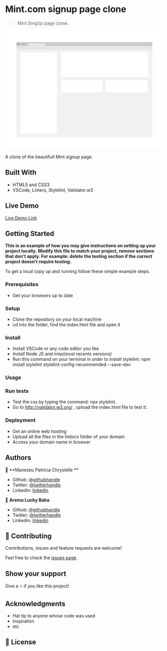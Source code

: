 # Mint.com signup page clone

> Mint SingUp page clone.

![screenshot](./app_screenshot.png)

A clone of the beautifull Mint signup page.

## Built With

- HTML5 and CSS3
- VSCode, Linters, Stylelint, Validator.w3

## Live Demo

[Live Demo Link](https://luckyaremu.github.io/html-form/)


## Getting Started

**This is an example of how you may give instructions on setting up your project locally.**
**Modify this file to match your project, remove sections that don't apply. For example: delete the testing section if the currect project doesn't require testing.**


To get a local copy up and running follow these simple example steps.

### Prerequisites

- Get your browsers up to date

### Setup

- Clone the repository on your local machine
- cd into the folder, find the index.html file and open it

### Install

- Install VSCode or any code editor you like
- Install Node JS and nmp(most recents versions)
- Run this command on your terminal in order to install stylelint: npm install stylelint stylelint-config-recommended --save-dev 

### Usage

### Run tests

- Test the css by typing the command: npx stylelint .
- Go to http://validator.w3.org/ , upload the index.html file to test it.

### Deployment

- Get an online web hosting
- Upload all the files in the htdocs folder of your domain
- Access your domain name in browser



## Authors

👤 **Manezeu Patricia Chrystelle **

- Github: [@githubhandle](https://github.com/patriciachrysy)
- Twitter: [@twitterhandle](https://twitter.com/twitterhandle)
- Linkedin: [linkedin](https://linkedin.com/linkedinhandle)

👤 **Aremu Lucky Baba**

- Github: [@githubhandle](https://github.com/Luckyaremu )
- Twitter: [@twitterhandle](https://twitter.com/luckyaremu)
- Linkedin: [linkedin](https://www.linkedin.com/in/lucky-aremu-24807a145/)

## 🤝 Contributing

Contributions, issues and feature requests are welcome!

Feel free to check the [issues page](https://github.com/Luckyaremu/html-form/issues).

## Show your support

Give a ⭐️ if you like this project!

## Acknowledgments

- Hat tip to anyone whose code was used
- Inspiration
- etc

## 📝 License

